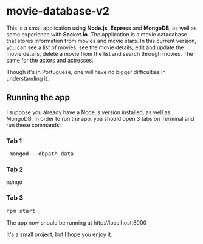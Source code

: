 # movie-database-v2
This is a small application using **Node.js**, **Express** and **MongoDB**, as well as some experience with **Socket.io**. The application is a movie datadabase that stores information from movies and movie stars. In this current version, you can see a list of movies, see the movie details, edit and update the movie details, delete a movie from the list and search through movies. The same for the actors and actresses.

Though it's in Portuguese, one will have no bigger difficulties in understanding it.

## Running the app ##
I suppose you already have a Node.js version installed, as well as MongoDB. In order to run the app, you should open 3 tabs on Terminal and run these commands:

### Tab 1
<pre> mongod --dbpath data</pre>

### Tab 2
<pre>mongo</pre>

### Tab 3
<pre>npm start</pre>

The app now should be running at http://localhost:3000

It's a small project, but I hope you enjoy it.
